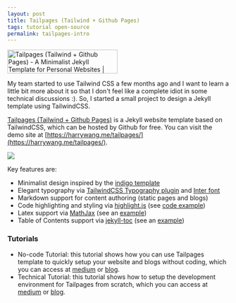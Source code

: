 ```yaml
---
layout: post
title: Tailpages (Tailwind + Github Pages)
tags: tutorial open-source
permalink: tailpages-intro
---
```

<div class="flex justify-center">

<a href="https://www.producthunt.com/posts/tailpages-tailwind-github-pages?utm_source=badge-featured&utm_medium=badge&utm_souce=badge-tailpages-tailwind-github-pages" target="_blank"><img src="https://api.producthunt.com/widgets/embed-image/v1/featured.svg?post_id=331602&theme=light" alt="Tailpages (Tailwind + Github Pages) - A Minimalist Jekyll Template for Personal Websites | Product Hunt" style="width: 250px; height: 54px;" width="250" height="54" /></a>

</div>

My team started to use Tailwind CSS a few months ago and I want to learn a little bit more about it so that I don't feel like a complete idiot in some technical discussions :). So, I started a small project to design a Jekyll template using TailwindCSS.

[Tailpages (Tailwind + Github Pages)](https://github.com/harrywang/tailpages) is a Jekyll website template based on TailwindCSS, which can be hosted by Github for free. You can visit the demo site at [https://harrywang.me/tailpages/](https://harrywang.me/tailpages/).

<img class="mx-auto" src="https://user-images.githubusercontent.com/595772/150410338-6efaaf76-cd2a-470e-82fa-d1f89aacf702.png">

Key features are:

- Minimalist design inspired by the [indigo template](https://github.com/sergiokopplin/indigo)
- Elegant typography via [TailwindCSS Typography plugin](https://tailwindcss.com/docs/typography-plugin) and [Inter font](https://rsms.me/inter/)
- Markdown support for content authoring (static pages and blogs)
- Code highlighting and styling via [highlight.js](https://highlightjs.org/) (see [code example](http://harrywang.me/2022/01/19/tailpages-tutorial-technical.html))
- Latex support via [MathJax](https://www.mathjax.org/) (see an [example](http://harrywang.me/2022/02/09/latex-cheatsheet.html))
- Table of Contents support via [jekyll-toc](https://github.com/allejo/jekyll-toc) (see an [example](http://harrywang.me/2022/02/08/python-cheatsheet.html))


### Tutorials
- No-code Tutorial: this tutorial shows how you can use Tailpages template to quickly setup your website and blogs without coding, which you can access at [medium](https://harrywang.medium.com/introducing-tailpages-tailwind-github-pages-89903c52d3ec) or [blog](http://harrywang.me/2022/01/19/tailpages-tutorial-nocode.html).
- Technical Tutorial: this tutorial shows how to setup the development environment for Tailpages from scratch, which you can access at [medium](https://harrywang.medium.com/developing-tailpages-a-jekyll-template-based-on-tailwind-css-b8b51e60e25b) or [blog](http://harrywang.me/2022/01/18/tailpages-tutorial-technical.html). 
